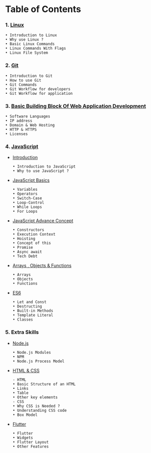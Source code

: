 <!-- For best viewing experience clone the project! --->

# Table of Contents

### 1. [Linux](linux/linux.md)
   
    • Introduction to Linux
    • Why use Linux ?
    • Basic Linux Commands
    • Linux Commands With Flags
    • Linux File System

### 2. [Git](git/git.md)

    • Introduction to Git
    • How to use Git
    • Git Commands
    • Git Workflow for developers
    • Git Workflow for application

### 3. [Basic Building Block Of Web Application Development](webApplicationDevelopment/webApplicationDevelopment.md)

    • Software Languages
    • IP address
    • Domain & Web Hosting
    • HTTP & HTTPS
    • Licenses

### 4. [JavaScript](javascript/introduction.md)
 * [Introduction](javascript/introduction.md)
     
       • Introduction to JavaScript
       • Why to use JavaScript ?

 * [JavaScript Basics](javascript/javascriptBasics.md)
      
       • Variables
       • Operators
       • Switch-Case
       • Loop-Control
       • While Loops
       • For Loops

 * [JavaScript Advance Concept](javascript/javascriptAdvanced.md)
      
       • Constructors
       • Execution Context
       • Hoisting
       • Concept of this
       • Promise
       • Async await
       • Tech Debt

 * [Arrays , Objects & Functions](javascript/arraysObject&Function.md)

       • Arrays 
       • Objects
       • Functions

 * [ES6](javascript/es6.md)
       
       • Let and Const
       • Destructing
       • Built-in Methods
       • Template Literal
       • Classes

### 5. Extra Skills
   * [Node.js](node.js/node.js.md)
         
         • Node.js Modules
         • NPM
         • Node.js Process Model

   * [HTML & CSS](html&css/html&css.md)

         - HTML
         • Basic Structure of an HTML
         • Links
         • Table
         • Other key elements
         - CSS
         • Why CSS is Needed ?
         • Understanding CSS code
         • Box Model 
   * [Flutter](flutter/flutter.md)

         • Flutter
         • Widgets
         • Flutter Layout
         • Other Features
  